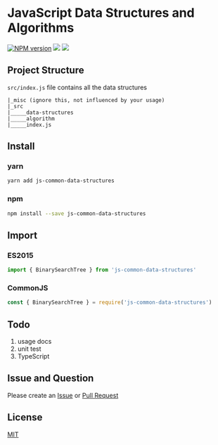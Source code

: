 # JavaScript Data Structures and Algorithms

[![NPM version][npm-image]][npm-url]
![][travis-url]
![][license-url]

## Project Structure
`src/index.js` file contains all the data structures 

```
|_misc (ignore this, not influenced by your usage)
|_src 
|_____data-structures
|_____algorithm
|_____index.js
```

## Install

### yarn

```bash
yarn add js-common-data-structures
```

### npm

```bash
npm install --save js-common-data-structures
```

## Import

### ES2015

```javascript
import { BinarySearchTree } from 'js-common-data-structures'
```

### CommonJS

```javascript
const { BinarySearchTree } = require('js-common-data-structures')
```

## Todo
1. usage docs
2. unit test
3. TypeScript

## Issue and Question

Please create an [Issue](https://github.com/Sunny-Kid/Algorithm/issues) or [Pull Request](https://github.com/Sunny-Kid/Algorithm/pulls) 

## License
[MIT](https://github.com/Sunny-Kid/Algorithm/blob/master/LICENSE)

[npm-url]: https://www.npmjs.com/package/js-common-data-structures
[npm-image]: https://badge.fury.io/js/js-common-data-structures.png
[travis-url]: https://api.travis-ci.com/lSunny-Kid/Algorithm.svg?branch=master
[license-url]: https://img.shields.io/npm/l/js-common-data-structures.svg